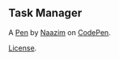 Task Manager
------------


A [Pen](https://codepen.io/naazim/pen/gGqrKW) by [Naazim](https://codepen.io/naazim) on [CodePen](https://codepen.io).

[License](https://codepen.io/naazim/pen/gGqrKW/license).